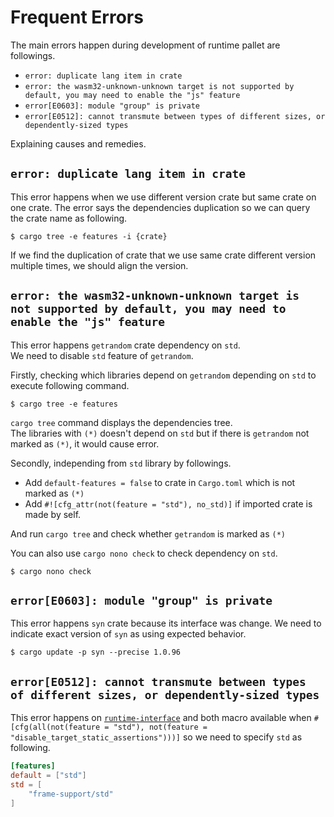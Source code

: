 # Frequent Errors
The main errors happen during development of runtime pallet are followings.

- `error: duplicate lang item in crate`
- `error: the wasm32-unknown-unknown target is not supported by default, you may need to enable the "js" feature`
- `error[E0603]: module "group" is private`
- `error[E0512]: cannot transmute between types of different sizes, or dependently-sized types`

Explaining causes and remedies.

## `error: duplicate lang item in crate`
This error happens when we use different version crate but same crate on one crate.
The error says the dependencies duplication so we can query the crate name as following.

```
$ cargo tree -e features -i {crate}
```

If we find the duplication of crate that we use same crate different version multiple times, we should align the version.

## `error: the wasm32-unknown-unknown target is not supported by default, you may need to enable the "js" feature`
This error happens `getrandom` crate dependency on `std`.  
We need to disable `std` feature of `getrandom`.  

Firstly, checking which libraries depend on `getrandom` depending on `std` to execute following command.

```
$ cargo tree -e features
```

`cargo tree` command displays the dependencies tree.  
The libraries with `(*)` doesn't depend on `std` but if there is `getrandom` not marked as `(*)`, it would cause error.

Secondly, independing from `std` library by followings.

- Add `default-features = false` to crate in `Cargo.toml` which is not marked as `(*)`
- Add `#![cfg_attr(not(feature = "std"), no_std)]` if imported crate is made by self.

And run `cargo tree` and check whether `getrandom` is marked as `(*)`

You can also use `cargo nono check` to check dependency on `std`.

```
$ cargo nono check
```

## `error[E0603]: module "group" is private`
This error happens `syn` crate because its interface was change.
We need to indicate exact version of `syn` as using expected behavior.

```
$ cargo update -p syn --precise 1.0.96
```

## `error[E0512]: cannot transmute between types of different sizes, or dependently-sized types`
This error happens on [`runtime-interface`](https://github.com/paritytech/substrate/blob/master/primitives/runtime-interface/src/impls.rs#L44) and both macro available when `#[cfg(all(not(feature = "std"), not(feature = "disable_target_static_assertions")))]` so we need to specify `std` as following.

```toml
[features]
default = ["std"]
std = [
    "frame-support/std"
]
```
